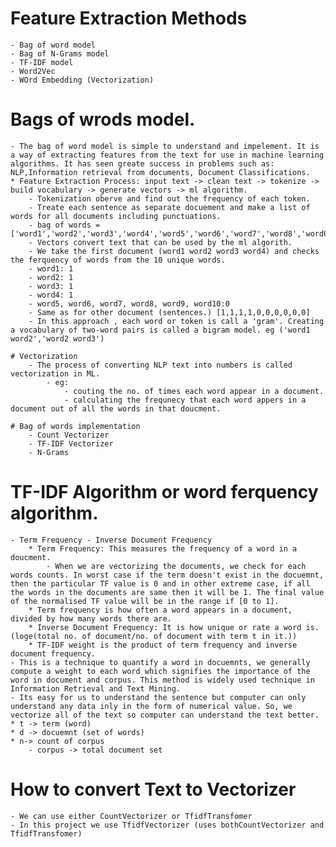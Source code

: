 # Feature Extraction Methods

    - Bag of word model
    - Bag of N-Grams model
    - TF-IDF model
    - Word2Vec
    - WOrd Embedding (Vectorization)

# Bags of wrods model.

    - The bag of word model is simple to understand and impelement. It is a way of extracting features from the text for use in machine learning algorithms. It has seen greate success in problems such as: NLP,Information retrieval from documents, Document Classifications.
    * Feature Extraction Process: input text -> clean text -> tokenize -> build vocabulary -> generate vectors -> ml algorithm.
        - Tokenization oberve and find out the frequency of each token.
        - Treate each sentence as separate docuement and make a list of words for all documents including punctuations.
        - bag of words =['word1','word2','word3','word4','word5','word6','word7','word8','word0','word10']
        - Vectors convert text that can be used by the ml algorith.
        - We take the first document (word1 word2 word3 word4) and checks the ferquency of words from the 10 unique words.
        - word1: 1
        - word2: 1
        - word3: 1
        - word4: 1
        - word5, word6, word7, word8, word9, word10:0
        - Same as for other document (sentences.) [1,1,1,1,0,0,0,0,0,0]
        - In this approach , each word or token is call a 'gram'. Creating a vocabulary of two-word pairs is called a bigram model. eg ('word1 word2','word2 word3')

    # Vectorization
        - The process of converting NLP text into numbers is called vectorization in ML.
            - eg:
                - couting the no. of times each word appear in a document.
                - calculating the frequnecy that each word appers in a document out of all the words in that doucment.

    # Bag of words implementation
        - Count Vectorizer
        - TF-IDF Vectorizer
        - N-Grams

# TF-IDF Algorithm or word ferquency algorithm.

    - Term Frequency - Inverse Document Frequency
        * Term Frequency: This measures the frequency of a word in a doucment.
            - When we are vectorizing the documents, we check for each words counts. In worst case if the term doesn't exist in the docuemnt, then the particular TF value is 0 and in other extreme case, if all the words in the documents are same then it will be 1. The final value of the normalised TF value will be in the range if [0 to 1].
        * Term frequency is how often a word appears in a document, divided by how many words there are.
        * Inverse Document Frequency: It is how unique or rate a word is.(loge(total no. of document/no. of document with term t in it.))
        * TF-IDF weight is the product of term frequency and inverse document frequency.
    - This is a technique to quantify a word in docuemnts, we generally compute a weight to each word which signifies the importance of the word in document and corpus. This method is widely used technique in Information Retrieval and Text Mining.
    - Its easy for us to understand the sentence but computer can only understand any data inly in the form of numerical value. So, we vectorize all of the text so computer can understand the text better.
    * t -> term (word)
    * d -> docuemnt (set of words)
    * n-> count of corpus
        - corpus -> total document set

# How to convert Text to Vectorizer

    - We can use either CountVectorizer or TfidfTransfomer
    - In this project we use TfidfVectorizer (uses bothCountVectorizer and TfidfTransfomer)
